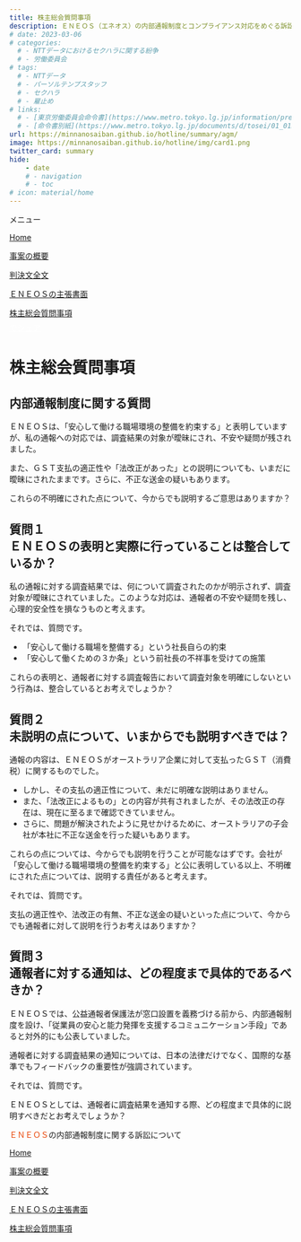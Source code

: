 ```yaml
---
title: 株主総会質問事項
description: ＥＮＥＯＳ（エネオス）の内部通報制度とコンプライアンス対応をめぐる訴訟について、公平にＥＮＥＯＳ側の主張も公表し、山田悠一郎裁判官・坂巻陽士裁判官の判決文を通じて、日本の通報窓口における透明性や調査対応を検証しています。
# date: 2023-03-06
# categories:
  # - NTTデータにおけるセクハラに関する紛争
  # - 労働委員会
# tags:
  # - NTTデータ
  # - パーソルテンプスタッフ
  # - セクハラ
  # - 雇止め
# links:
  # - [東京労働委員会命令書](https://www.metro.tokyo.lg.jp/information/press/2024/03/2024030701)
  # - [命令書別紙](https://www.metro.tokyo.lg.jp/documents/d/tosei/01_01b_02)
url: https://minnanosaiban.github.io/hotline/summary/agm/
image: https://minnanosaiban.github.io/hotline/img/card1.png
twitter_card: summary
hide:
    - date
    # - navigation
    # - toc
# icon: material/home
---
```


<div class="hamburger" onclick="toggleMenu()"> <i class="fa-solid fa-bars"></i> メニュー</div>
<div id="mobileMenu" class="mobile-menu">
  <p class="mobile small doc pad1">
    <i class="fa-solid fa-house"></i> <a href="https://minnanosaiban.github.io/hotline/" class="arrow-link-small">Home</a>
  </p>
  <p class="mobile small doc pad1">
    <i class="bi bi-chevron-compact-right"></i>
    <a href="https://minnanosaiban.github.io/hotline/summary/" class="arrow-link-small">事案の概要</a>
  </p>
  <p class="mobile small doc pad1">
    <i class="bi bi-chevron-compact-right"></i>
    <a href="https://minnanosaiban.github.io/hotline/judgment/" class="arrow-link-small">判決文全文</a>
  </p>
  <p class="mobile small doc pad1">
    <i class="bi bi-chevron-compact-right"></i>
    <a href="https://minnanosaiban.github.io/hotline/argument/" class="arrow-link-small">ＥＮＥＯＳの主張書面</a>
  </p>
  <p class="mobile small doc pad1" style="margin-bottom: 0.4rem !important;">
    <i class="bi bi-chevron-compact-right"></i>
    <a href="https://minnanosaiban.github.io/hotline/summary/agm/" class="arrow-link-small">株主総会質問事項</a>
  </p>
</div>

<p style="margin: 0;">
  <a href="https://twitter.com/share?url=https://minnanosaiban.github.io/hotline/summary/agm/ &text=株主総会質問事項 - ＥＮＥＯＳの内部通報制度に関する訴訟について"
     target="_blank" class="x-share" style="color: #FFFFFF;">
    <i class="fa-brands fa-x-twitter"></i> でシェア
  </a>
</p>

# 株主総会質問事項

## 内部通報制度に関する質問
<div class="nt-cards nt-grid cols-1" style="margin-top: 0rem !important; margin-bottom: 0rem !important;">
    <div class="nt-card">
        <div class="nt-card-content">
            <p class="card-text">ＥＮＥＯＳは、「安心して働ける職場環境の整備を約束する」と表明していますが、私の通報への対応では、調査結果の対象が曖昧にされ、不安や疑問が残されました。</p>            
            <p class="card-text">また、ＧＳＴ支払の適正性や「法改正があった」との説明についても、いまだに曖昧にされたままです。さらに、不正な送金の疑いもあります。</p>
            <p class="card-text">これらの不明確にされた点について、今からでも説明するご意思はありますか？</p>
        </div>
    </div>
</div>

## 質問１<br>ＥＮＥＯＳの表明と実際に行っていることは整合しているか？

私の通報に対する調査結果では、何について調査されたのかが明示されず、調査対象が曖昧にされていました。このような対応は、通報者の不安や疑問を残し、心理的安全性を損なうものと考えます。

<span class="kasen">それでは、質問です。</span>

 - 「安心して働ける職場を整備する」という社長自らの約束
 - 「安心して働くための３か条」という前社長の不祥事を受けての施策

これらの表明と、通報者に対する調査報告において調査対象を明確にしないという行為は、整合しているとお考えでしょうか？


## 質問２<br>未説明の点について、いまからでも説明すべきでは？

通報の内容は、ＥＮＥＯＳがオーストラリア企業に対して支払ったＧＳＴ（消費税）に関するものでした。

 - しかし、その支払の適正性について、未だに明確な説明はありません。
 - また、「法改正によるもの」との内容が共有されましたが、その法改正の存在は、現在に至るまで確認できていません。
 - さらに、問題が解決されたように見せかけるために、オーストラリアの子会社が本社に不正な送金を行った疑いもあります。

これらの点については、今からでも説明を行うことが可能なはずです。会社が「安心して働ける職場環境の整備を約束する」と公に表明している以上、不明確にされた点については、説明する責任があると考えます。

<span class="kasen">それでは、質問です。</span>

支払の適正性や、法改正の有無、不正な送金の疑いといった点について、今からでも通報者に対して説明を行うお考えはありますか？

## 質問３<br>通報者に対する通知は、どの程度まで具体的であるべきか？

ＥＮＥＯＳでは、公益通報者保護法が窓口設置を義務づける前から、内部通報制度を設け、「従業員の安心と能力発揮を支援するコミュニケーション手段」であると対外的にも公表していました。

通報者に対する調査結果の通知については、日本の法律だけでなく、国際的な基準でもフィードバックの重要性が強調されています。

<span class="kasen">それでは、質問です。</span>

ＥＮＥＯＳとしては、通報者に調査結果を通知する際、どの程度まで具体的に説明すべきだとお考えでしょうか？

<p class="foot-title mobile bottom-nav" style="margin-bottom: 0.2rem !important;">
<span style="color: #e94709;">ＥＮＥＯＳ</span>の内部通報制度に関する訴訟について</p>
<p class="mobile small doc" style="margin-bottom: 0.2rem !important;">
<i class="fa-solid fa-house"></i> <a href="https://minnanosaiban.github.io/hotline/" class="arrow-link-small">Home</a></p>
<p class="mobile small doc" style="margin-bottom: 0.2rem !important;">
<i class="bi bi-chevron-compact-right"></i> <a href="https://minnanosaiban.github.io/hotline/summary/" class="arrow-link-small">事案の概要</a></p>
<p class="mobile small doc" style="margin-bottom: 0.2rem !important;">
<i class="bi bi-chevron-compact-right"></i> <a href="https://minnanosaiban.github.io/hotline/judgment/" class="arrow-link-small">判決文全文</a></p>
<p class="mobile small doc" style="margin-bottom: 0.2rem !important;">
<i class="bi bi-chevron-compact-right"></i><a href="https://minnanosaiban.github.io/hotline/argument/" class="arrow-link-small"> ＥＮＥＯＳの主張書面</a></p>
<p class="mobile small doc" style="margin-bottom: 0.8rem !important;">
<i class="bi bi-chevron-compact-right"></i> <a href="https://minnanosaiban.github.io/hotline/summary/agm/" class="arrow-link-small">株主総会質問事項</a></p>
<script>
function toggleMenu() {
  const menu = document.getElementById("mobileMenu");
  menu.style.display = (menu.style.display === "block") ? "none" : "block";
}
</script>

